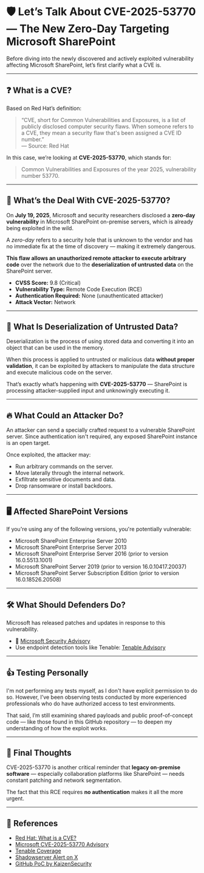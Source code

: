 # 🛡️ Let’s Talk About CVE-2025-53770 — The New Zero-Day Targeting Microsoft SharePoint

Before diving into the newly discovered and actively exploited vulnerability affecting Microsoft SharePoint, let’s first clarify what a CVE is.

---

## ❓ What is a CVE?

Based on Red Hat’s definition:

> “CVE, short for Common Vulnerabilities and Exposures, is a list of publicly disclosed computer security flaws. When someone refers to a CVE, they mean a security flaw that's been assigned a CVE ID number.”  
> — Source: Red Hat

In this case, we’re looking at **CVE-2025-53770**, which stands for:

> Common Vulnerabilities and Exposures of the year 2025, vulnerability number 53770.

---

## 🚨 What’s the Deal With CVE-2025-53770?

On **July 19, 2025**, Microsoft and security researchers disclosed a **zero-day vulnerability** in Microsoft SharePoint on-premise servers, which is already being exploited in the wild.

A *zero-day* refers to a security hole that is unknown to the vendor and has no immediate fix at the time of discovery — making it extremely dangerous.

**This flaw allows an unauthorized remote attacker to execute arbitrary code** over the network due to the **deserialization of untrusted data** on the SharePoint server.

- **CVSS Score:** 9.8 (Critical)  
- **Vulnerability Type:** Remote Code Execution (RCE)  
- **Authentication Required:** None (unauthenticated attacker)  
- **Attack Vector:** Network

---

## 🧪 What Is Deserialization of Untrusted Data?

Deserialization is the process of using stored data and converting it into an object that can be used in the memory.

When this process is applied to untrusted or malicious data **without proper validation**, it can be exploited by attackers to manipulate the data structure and execute malicious code on the server.

That’s exactly what’s happening with **CVE-2025-53770** — SharePoint is processing attacker-supplied input and unknowingly executing it.

---

## 🔥 What Could an Attacker Do?

An attacker can send a specially crafted request to a vulnerable SharePoint server. Since authentication isn't required, any exposed SharePoint instance is an open target.

Once exploited, the attacker may:

- Run arbitrary commands on the server.  
- Move laterally through the internal network.  
- Exfiltrate sensitive documents and data.  
- Drop ransomware or install backdoors.

---

## 🖥️ Affected SharePoint Versions

If you're using any of the following versions, you're potentially vulnerable:

- Microsoft SharePoint Enterprise Server 2010  
- Microsoft SharePoint Enterprise Server 2013  
- Microsoft SharePoint Enterprise Server 2016 (prior to version 16.0.5513.1001)  
- Microsoft SharePoint Server 2019 (prior to version 16.0.10417.20037)  
- Microsoft SharePoint Server Subscription Edition (prior to version 16.0.18526.20508)

---

## 🛠️ What Should Defenders Do?

Microsoft has released patches and updates in response to this vulnerability.

- 🔗 [Microsoft Security Advisory](https://msrc.microsoft.com/update-guide/vulnerability/CVE-2025-53770)  
- Use endpoint detection tools like Tenable: [Tenable Advisory](https://www.tenable.com/cve/CVE-2025-53770)

---

## 👍 Testing Personally

I'm not performing any tests myself, as I don't have explicit permission to do so. However, I’ve been observing tests conducted by more experienced professionals who do have authorized access to test environments.

That said, I’m still examining shared payloads and public proof-of-concept code — like those found in this GitHub repository — to deepen my understanding of how the exploit works.

---

## 💬 Final Thoughts

CVE-2025-53770 is another critical reminder that **legacy on-premise software** — especially collaboration platforms like SharePoint — needs constant patching and network segmentation.

The fact that this RCE requires **no authentication** makes it all the more urgent.

---

## 🔗 References

- [Red Hat: What is a CVE?](https://www.redhat.com/en/topics/security/what-is-cve)  
- [Microsoft CVE-2025-53770 Advisory](https://msrc.microsoft.com/update-guide/vulnerability/CVE-2025-53770)  
- [Tenable Coverage](https://www.tenable.com/cve/CVE-2025-53770)  
- [Shadowserver Alert on X](https://x.com/Shadowserver/status/1946900837306868163)  
- [GitHub PoC by KaizenSecurity](https://github.com/kaizensecurity/CVE-2025-53770)

